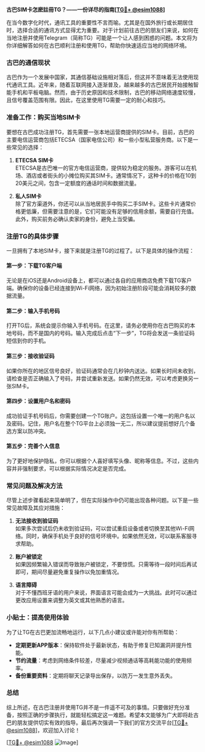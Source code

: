 **古巴SIM卡怎麽註冊TG？——一份详尽的指南[[TG💪+ @esim1088](https://t.me/s/esim1088)]**

在当今数字化时代，通讯工具的重要性不言而喻。尤其是在国外旅行或长期居住时，选择合适的通讯方式显得尤为重要。对于计划前往古巴的朋友们来说，如何在当地注册并使用Telegram（简称TG）可能是一个让人感到困惑的问题。本文将为你详细解答如何在古巴顺利注册和使用TG，帮助你快速适应当地的网络环境。

### 古巴的通信现状

古巴作为一个发展中国家，其通信基础设施相对落后，但这并不意味着无法使用现代通讯工具。近年来，随着互联网接入逐渐普及，越来越多的古巴居民开始接触智能手机和平板电脑。然而，由于历史原因和技术限制，古巴的移动网络速度较慢，且信号覆盖范围有限。因此，在这里使用TG需要一定的耐心和技巧。

### 准备工作：购买当地SIM卡

要想在古巴成功注册TG，首先需要一张本地运营商提供的SIM卡。目前，古巴的主要电信运营商包括ETECSA（国家电信公司）和一些小型私营服务商。以下是一些常见的选择：

1. **ETECSA SIM卡**  
   ETECSA是古巴唯一的官方电信运营商，提供较为稳定的服务。游客可以在机场、酒店或者街头的小摊位购买其SIM卡。通常情况下，这种卡的价格在10到20美元之间，包含一定额度的通话时间和数据流量。

2. **私人SIM卡**  
   除了官方渠道外，你还可以从当地居民手中购买二手SIM卡。这些卡片通常价格更低廉，但需要注意的是，它们可能没有足够的信用余额，需要自行充值。此外，购买前务必确认卖家的身份，避免上当受骗。

### 注册TG的具体步骤

一旦拥有了本地SIM卡，接下来就是注册TG的过程了。以下是具体的操作流程：

#### 第一步：下载TG客户端
无论是在iOS还是Android设备上，都可以通过各自的应用商店免费下载TG客户端。确保你的设备已经连接到Wi-Fi网络，因为初始注册阶段可能会消耗较多的数据流量。

#### 第二步：输入手机号码
打开TG后，系统会提示你输入手机号码。在这里，请务必使用你在古巴购买的本地号码，而不是国内的号码。输入完成后点击“下一步”，TG将会发送一条验证码短信到你的手机。

#### 第三步：接收验证码
如果你所在的地区信号良好，验证码通常会在几秒钟内送达。如果长时间未收到，请检查是否正确输入了号码，并尝试重新发送。如果仍然无效，可以考虑更换另一张SIM卡。

#### 第四步：设置用户名和密码
成功验证手机号码后，你需要创建一个TG账户。这包括设置一个唯一的用户名以及密码。记住，用户名在整个TG平台上必须独一无二，所以建议提前想好几个备选方案以防冲突。

#### 第五步：完善个人信息
为了更好地保护隐私，你可以根据个人喜好填写头像、昵称等信息。不过，这些内容并非强制要求，可以根据实际情况决定是否完成。

### 常见问题及解决方法

尽管上述步骤看起来简单明了，但在实际操作中仍可能出现各种问题。以下是一些常见故障及其应对措施：

1. **无法接收到验证码**  
   如果多次尝试后仍未收到验证码，可以尝试重启设备或者切换至其他Wi-Fi网络。同时，确保手机处于良好的信号环境中。如果依然无效，可以联系客服寻求帮助。

2. **账户被锁定**  
   如果因频繁输入错误而导致账户被锁定，不要惊慌。只需等待一段时间后再试即可，期间尽量避免重复操作以免加重情况。

3. **语言障碍**  
   对于不懂西班牙语的用户来说，界面语言可能会成为一大挑战。此时可以通过更改应用设置来调整为英文或其他熟悉的语言。

### 小贴士：提高使用体验

为了让TG在古巴更加流畅地运行，以下几点小建议或许能对你有所帮助：

- **定期更新APP版本**：保持软件处于最新状态，有助于修复已知漏洞并提升性能。
- **节约流量**：考虑到网络条件较差，尽量减少视频通话等高耗能功能的使用频率。
- **备份重要资料**：定期将聊天记录导出保存，以防万一发生意外丢失。

### 总结

综上所述，在古巴注册并使用TG并不是一件遥不可及的事情。只要做好充分准备，按照正确的步骤执行，就能轻松搞定这一难题。希望本文能够为广大即将赴古巴的朋友提供切实有效的指导。最后再次强调一下我们的官方交流平台[[TG💪+ @esim1088](https://t.me/s/esim1088)]，欢迎加入讨论！

[[TG💪+ @esim1088](https://t.me/s/esim1088) ![Image](https://i.postimg.cc/4NQfJmqS/Snipaste-2025-05-13-00-14-12.png)]